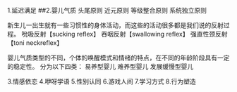 1.延迟满足
##2.婴儿气质
头尾原则
近元原则
等级整合原则
系统独立原则

新生儿一出生就有一些习惯性的身体活动，而这些的活动很多都是我们说的反射过程。
吮吸反射【sucking reflex】
吞咽反射【swallowing reflex】
强直性颈反射【toni neckreflex】

婴儿气质类型的不同，个体的唤醒模式和情绪的特点，在不同的年龄阶段具有一定的稳定性。
分为以下四类：
易养型婴儿
难养型婴儿
发展缓慢型婴儿

3.情感依恋
4.咿呀学语
5.性别认同
6.游戏人间
7.学习方式
8.行为塑造
